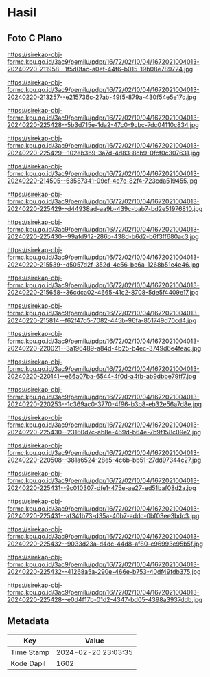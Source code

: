 # Hasil

## Foto C Plano

https://sirekap-obj-formc.kpu.go.id/3ac9/pemilu/pdpr/16/72/02/10/04/1672021004013-20240220-211958--1f5d0fac-a0ef-44f6-b015-19b08e789724.jpg

https://sirekap-obj-formc.kpu.go.id/3ac9/pemilu/pdpr/16/72/02/10/04/1672021004013-20240220-213257--e215736c-27ab-49f5-879a-430f54e5e17d.jpg

https://sirekap-obj-formc.kpu.go.id/3ac9/pemilu/pdpr/16/72/02/10/04/1672021004013-20240220-225428--5b3d715e-1da2-47c0-9cbc-7dc04110c834.jpg

https://sirekap-obj-formc.kpu.go.id/3ac9/pemilu/pdpr/16/72/02/10/04/1672021004013-20240220-225429--102eb3b9-3a7d-4d83-8cb9-0fcf0c307631.jpg

https://sirekap-obj-formc.kpu.go.id/3ac9/pemilu/pdpr/16/72/02/10/04/1672021004013-20240220-214505--63587341-09cf-4e7e-82f4-723cda519455.jpg

https://sirekap-obj-formc.kpu.go.id/3ac9/pemilu/pdpr/16/72/02/10/04/1672021004013-20240220-225429--d44938ad-aa9b-439c-bab7-bd2e51976810.jpg

https://sirekap-obj-formc.kpu.go.id/3ac9/pemilu/pdpr/16/72/02/10/04/1672021004013-20240220-225430--99afd912-286b-438d-b6d2-b6f3ff680ac3.jpg

https://sirekap-obj-formc.kpu.go.id/3ac9/pemilu/pdpr/16/72/02/10/04/1672021004013-20240220-215539--d5057d2f-352d-4e56-be6a-1268b51e4e46.jpg

https://sirekap-obj-formc.kpu.go.id/3ac9/pemilu/pdpr/16/72/02/10/04/1672021004013-20240220-215658--36cdca02-4665-41c2-8708-5de5f4409e17.jpg

https://sirekap-obj-formc.kpu.go.id/3ac9/pemilu/pdpr/16/72/02/10/04/1672021004013-20240220-215814--f62f47d5-7082-445b-96fa-851749d70cd4.jpg

https://sirekap-obj-formc.kpu.go.id/3ac9/pemilu/pdpr/16/72/02/10/04/1672021004013-20240220-220021--3a196489-a84d-4b25-b4ec-3749d6e4feac.jpg

https://sirekap-obj-formc.kpu.go.id/3ac9/pemilu/pdpr/16/72/02/10/04/1672021004013-20240220-220141--e66a07ba-6544-4f0d-a4fb-ab9dbbe79ff7.jpg

https://sirekap-obj-formc.kpu.go.id/3ac9/pemilu/pdpr/16/72/02/10/04/1672021004013-20240220-220253--1c369ac0-3770-4f96-b3b8-eb32e56a7d8e.jpg

https://sirekap-obj-formc.kpu.go.id/3ac9/pemilu/pdpr/16/72/02/10/04/1672021004013-20240220-225430--23160d7c-ab8e-469d-b64e-7b9f158c09e2.jpg

https://sirekap-obj-formc.kpu.go.id/3ac9/pemilu/pdpr/16/72/02/10/04/1672021004013-20240220-220508--381a6524-28e5-4c6b-bb51-27dd97344c27.jpg

https://sirekap-obj-formc.kpu.go.id/3ac9/pemilu/pdpr/16/72/02/10/04/1672021004013-20240220-225431--9c010307-dfe1-475e-ae27-ed51baf08d2a.jpg

https://sirekap-obj-formc.kpu.go.id/3ac9/pemilu/pdpr/16/72/02/10/04/1672021004013-20240220-225431--af341b73-d35a-40b7-addc-0bf03ee3bdc3.jpg

https://sirekap-obj-formc.kpu.go.id/3ac9/pemilu/pdpr/16/72/02/10/04/1672021004013-20240220-225432--9033d23a-d4dc-44d8-af80-c96993e95b5f.jpg

https://sirekap-obj-formc.kpu.go.id/3ac9/pemilu/pdpr/16/72/02/10/04/1672021004013-20240220-225432--41268a5a-290e-466e-b753-40df49fdb375.jpg

https://sirekap-obj-formc.kpu.go.id/3ac9/pemilu/pdpr/16/72/02/10/04/1672021004013-20240220-225428--e0d4f17b-01d2-4347-bd05-4398a3937ddb.jpg


## Metadata

| Key        | Value               |
| ---------- | ------------------- |
| Time Stamp | 2024-02-20 23:03:35 |
| Kode Dapil | 1602                |




